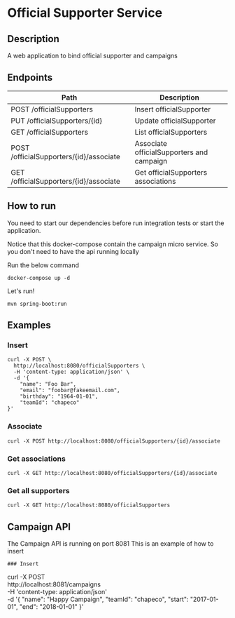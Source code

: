 # Official Supporter Service

## Description
A web application to bind official supporter and campaigns

## Endpoints
| Path                                    | Description                                |
|-----------------------------------------|--------------------------------------------|
| POST /officialSupporters                | Insert officialSupporter                   |
| PUT /officialSupporters/{id}            | Update officialSupporter                   |
| GET /officialSupporters                 | List officialSupporters                    |
| POST /officialSupporters/{id}/associate | Associate officialSupporters and campaign  |
| GET /officialSupporters/{id}/associate  | Get officialSupporters associations        |

## How to run
You need to start our dependencies before run integration tests or start the application.

Notice that this docker-compose contain the campaign micro service. So you don't need to have the api running locally

Run the below command
```
docker-compose up -d
```
Let's run!
```
mvn spring-boot:run
```

## Examples
### Insert
```
curl -X POST \
  http://localhost:8080/officialSupporters \
  -H 'content-type: application/json' \
  -d '{
	"name": "Foo Bar",
	"email": "foobar@fakeemail.com",
	"birthday": "1964-01-01",
	"teamId": "chapeco"
}'
```
### Associate

```
curl -X POST http://localhost:8080/officialSupporters/{id}/associate
```

### Get associations
```
curl -X GET http://localhost:8080/officialSupporters/{id}/associate
```
### Get all supporters
```
curl -X GET http://localhost:8080/officialSupporters
 ```
 ## Campaign API
The Campaign API is running on port 8081
This is an example of how to insert 
 ```
 ### Insert
```
curl -X POST \
  http://localhost:8081/campaigns \
  -H 'content-type: application/json' \
  -d '{
	"name": "Happy Campaign",
	"teamId": "chapeco",
	"start": "2017-01-01",
	"end": "2018-01-01"
}'
```
```
